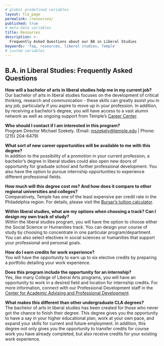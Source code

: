 ```yaml
---
# global predefined variables
layout: tla_page
permalink: /resources/
published: true
# meta-data variables
title: Resources
description: >-
  Frequently Asked Questions about our BA in Liberal Studies
keywords: 'faq, resources, liberal studies, Temple'  
# custom variables
---
```

## B.A. in Liberal Studies: Frequently Asked Questions

**How will a bachelor of arts in liberal studies help me in my current job?** <br>
Our bachelor of arts in liberal studies focuses on the development of critical thinking, research and communication - these skills can greatly assist you in any job, particularly if you aspire to move up in your profession. In addition, by receiving a bachelor’s degree, you will have access to a vast alumni network as well as ongoing support from Temple’s [Career Center](http://www.temple.edu/provost/careercenter/).

**Who should I contact if I am interested in this program?** <br>
Program Director Michael Szekely. (Email: [mszekely@temple.edu](mailto:mszekely@temple.edu) | Phone: (215) 204-6479)

**What sort of new career opportunities will be available to me with this degree?** <br>
In addition to the possibility of a promotion in your current profession, a bachelor’s degree in liberal studies could also open new doors of opportunity for graduate school and further professional development. You also have the option to pursue internship opportunities to experience different professional fields.

**How much will this degree cost me? And how does it compare to other regional universities and colleges?** <br>
Comparatively, Temple has one of the least expensive per credit rate in the Philadelphia region. For details, please visit the [Bursar’s tuition calculator](http://bursar.temple.edu/tuition-and-fees/tuition-rates).

**Within liberal studies, what are my options when choosing a track? Can I design my own track of study?** <br>
Within the liberal studies program, you will have the option to choose either the Social Science or Humanities track. You can design your course of study by choosing to concentrate in one particular program/department. You can also select electives in social sciences or humanities that support your professional and personal goals.

**How do I earn credits for work experience?** <br>
You will have the opportunity to earn up to six elective credits by preparing a portfolio detailing your work experience.

**Does this program include the opportunity for an internship?** <br>
Yes, like many College of Liberal Arts programs, you will have an opportunity to work in a desired field and location for internship credits. For more information, connect with our Professional Development staff in the [Center for Academic Advising and Professional Development](https://liberalarts.temple.edu/advising/professional-development).

**What makes this different than other undergraduate CLA degrees?** <br>
The bachelor of arts in liberal studies has been created for those who never got the chance to finish their degree. This degree gives you the opportunity to have a say in your higher educational plan, work at your own pace, and expand your skills for current and future employment. In addition, this degree not only gives you the opportunity to transfer credits for course work you have already completed, but also receive credits for your existing work experience.
